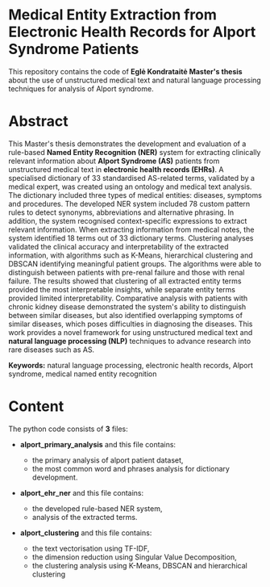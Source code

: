 # Medical Entity Extraction from Electronic Health Records for Alport Syndrome Patients

This repository contains the code of **Eglė Kondrataitė Master's thesis** about the use of unstructured medical text and natural language processing techniques for analysis of Alport syndrome.

# Abstract

This Master's thesis demonstrates the development and evaluation of a rule-based **Named Entity Recognition (NER)** system for extracting clinically relevant information about **Alport Syndrome (AS)** patients from unstructured medical text in **electronic health records (EHRs)**. A specialised dictionary of 33 standardised AS-related terms, validated by a medical expert, was created using an ontology and medical text analysis. The dictionary included three types of medical entities: diseases, symptoms and procedures. The developed NER system included 78 custom pattern rules to detect synonyms, abbreviations and alternative phrasing. In addition, the system recognised context-specific expressions to extract relevant information. When extracting information from medical notes, the system identified 18 terms out of 33 dictionary terms. Clustering analyses validated the clinical accuracy and interpretability of the extracted information, with algorithms such as K-Means, hierarchical clustering and DBSCAN identifying meaningful patient groups. The algorithms were able to distinguish between patients with pre-renal failure and those with renal failure. The results showed that clustering of all extracted entity terms provided the most interpretable insights, while separate entity terms provided limited interpretability. Comparative analysis with patients with chronic kidney disease demonstrated the system's ability to distinguish between similar diseases, but also identified overlapping symptoms of similar diseases, which poses difficulties in diagnosing the diseases. This work provides a novel framework for using unstructured medical text and **natural language processing (NLP)** techniques to advance research into rare diseases such as AS.

**Keywords:** natural language processing, electronic health records, Alport syndrome, medical named entity recognition

# Content

The python code consists of **3** files:

- **alport_primary_analysis** and this file contains:
  - the primary analysis of alport patient dataset,
  - the most common word and phrases analysis for dictionary development.
 
- **alport_ehr_ner** and this file contains:
  - the developed rule-based NER system,
  - analysis of the extracted terms.
 
- **alport_clustering** and this file contains:
  - the text vectorisation using TF-IDF,
  - the dimension reduction using Singular Value Decomposition,
  - the clustering analysis using K-Means, DBSCAN and hierarchical clustering
